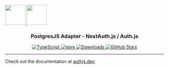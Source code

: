   <br/>
  <a href="https://authjs.dev" target="_blank">
    <img height="64px" src="https://authjs.dev/img/logo-sm.png" />
  </a>
  <a href="https://www.postgresql.org/" target="_blank">
    <img height="64px" src="https://authjs.dev/img/adapters/pg.svg"/>
  </a>
  <h3 align="center"><b>PostgresJS Adapter</b> - NextAuth.js / Auth.js</a></h3>
  <p align="center" style="align: center;">
    <a href="https://npm.im/@auth/postgresjs-adapter">
      <img src="https://img.shields.io/badge/TypeScript-blue?style=flat-square" alt="TypeScript" />
    </a>
    <a href="https://npm.im/@auth/postgresjs-adapter">
      <img alt="npm" src="https://img.shields.io/npm/v/@auth/postgresjs-adapter?color=green&label=@auth/postgresjs-adapter&style=flat-square">
    </a>
    <a href="https://www.npmtrends.com/@auth/postgresjs-adapter">
      <img src="https://img.shields.io/npm/dm/@auth/postgresjs-adapter?label=%20downloads&style=flat-square" alt="Downloads" />
    </a>
    <a href="https://github.com/nextauthjs/next-auth/stargazers">
      <img src="https://img.shields.io/github/stars/nextauthjs/next-auth?style=flat-square" alt="GitHub Stars" />
    </a>
  </p>
</p>

---

Check out the documentation at [authjs.dev](https://authjs.dev/reference/adapter/postgresjs).
